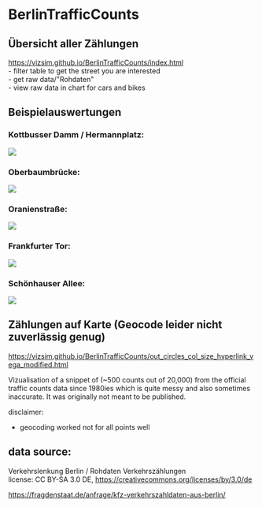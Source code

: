 # BerlinTrafficCounts

## Übersicht aller Zählungen 
https://vizsim.github.io/BerlinTrafficCounts/index.html  
	- filter table to get the street you are interested  
	- get raw data/"Rohdaten"  
	- view raw data in chart for cars and bikes  

	
## Beispielauswertungen

### Kottbusser Damm / Hermannplatz:  
![](https://vizsim.github.io/BerlinTrafficCounts/auswertungen/Auswertung_kottbusserDamm.PNG)  
### Oberbaumbrücke:  
![](https://vizsim.github.io/BerlinTrafficCounts/auswertungen/Auswertung_oberbaum.PNG)  
### Oranienstraße:  
![](https://vizsim.github.io/BerlinTrafficCounts/auswertungen/Auswertung_oranienstrasse.PNG)  
### Frankfurter Tor:  
![](https://vizsim.github.io/BerlinTrafficCounts/auswertungen/Auswertung_frankfurterTor.PNG)  
### Schönhauser Allee:  
![](https://vizsim.github.io/BerlinTrafficCounts/auswertungen/Auswertung_schoenhauser.PNG)  


## Zählungen auf Karte (Geocode leider nicht zuverlässig genug)
https://vizsim.github.io/BerlinTrafficCounts/out_circles_col_size_hyperlink_vega_modified.html  

Vizualisation of a snippet of (~500 counts out of 20,000) from the official traffic counts data since 1980ies which is quite messy and also sometimes inaccurate. It was originally not meant to be published.

disclaimer:
- geocoding worked not for all points well




## data source:
Verkehrslenkung Berlin / Rohdaten Verkehrszählungen  
license: CC BY-SA 3.0 DE, https://creativecommons.org/licenses/by/3.0/de  

https://fragdenstaat.de/anfrage/kfz-verkehrszahldaten-aus-berlin/

